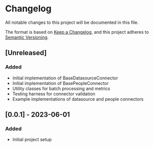 # Changelog

All notable changes to this project will be documented in this file.

The format is based on [Keep a Changelog](https://keepachangelog.com/en/1.0.0/),
and this project adheres to [Semantic Versioning](https://semver.org/spec/v2.0.0.html).

## [Unreleased]

### Added
- Initial implementation of BaseDatasourceConnector
- Initial implementation of BasePeopleConnector
- Utility classes for batch processing and metrics
- Testing harness for connector validation
- Example implementations of datasource and people connectors

## [0.0.1] - 2023-06-01

### Added
- Initial project setup 